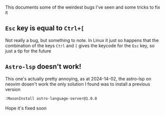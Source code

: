 
This documents some of the weirdest bugs I've seen and some tricks to fix it

## `Esc` key is equal to `Ctrl+[` 

Not really a bug, but something to note. In Linux it just so happens that the combination of the keys `Ctrl` and `[` gives the keycode for the `Esc` key, so just a tip for the future


## `Astro-lsp` doesn't work!

This one's actually pretty annoying, as at 2024-14-02, the astro-lsp on neovim dosen't work the only solution I found was to install a previous version 
```bash
:MasonInstall astro-language-server@1.0.8
```

Hope it's fixed soon